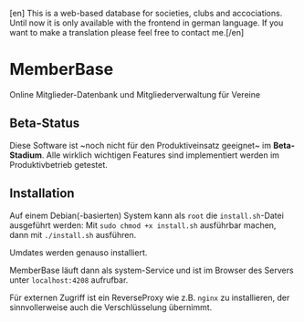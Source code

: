 [en] This is a web-based database for societies, clubs and accociations. Until now it is only available with the frontend in german language. If you want to make a translation please feel free to contact me.[/en]

# MemberBase
Online Mitglieder-Datenbank und Mitgliederverwaltung für Vereine

## Beta-Status

Diese Software ist ~noch nicht für den Produktiveinsatz geeignet~ im __Beta-Stadium__.
Alle wirklich wichtigen Features sind implementiert werden im Produktivbetrieb getestet.

## Installation

Auf einem Debian(-basierten) System kann als `root` die `install.sh`-Datei ausgeführt werden:
Mit `sudo chmod +x install.sh` ausführbar machen, dann mit `./install.sh` ausführen.

Umdates werden genauso installiert.

MemberBase läuft dann als system-Service und ist im Browser des Servers unter `localhost:4208` aufrufbar.

Für externen Zugriff ist ein ReverseProxy wie z.B. `nginx` zu installieren, der sinnvollerweise auch die Verschlüsselung übernimmt.
